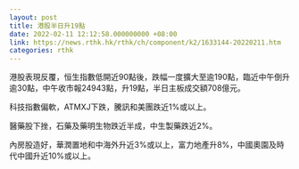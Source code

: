 ```yaml
---
layout: post
title: 港股半日升19點
date: 2022-02-11 12:12:58.000000000 +08:00
link: https://news.rthk.hk/rthk/ch/component/k2/1633144-20220211.htm
categories: rthk
---
```


港股表現反覆，恒生指數低開近90點後，跌幅一度擴大至逾190點，臨近中午倒升逾30點，中午收市報24943點，升19點，半日主板成交額708億元。

科技指數偏軟，ATMXJ下跌，騰訊和美團跌近1%或以上。

醫藥股下挫，石藥及藥明生物跌近半成，中生製藥跌近2%。

內房股造好，華潤置地和中海外升近3%或以上，富力地產升8%，中國奧園及時代中國升近10%或以上。
